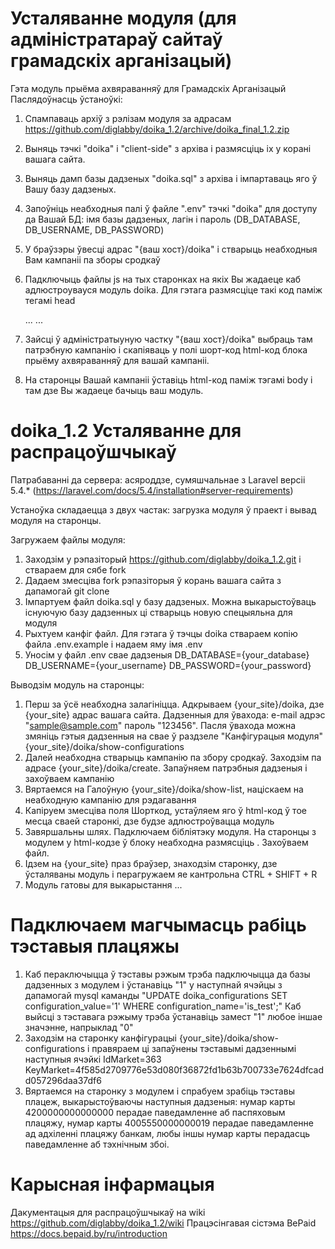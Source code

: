 # Усталяванне модуля (для адміністратараў сайтаў грамадскіх арганізацый)
Гэта модуль прыёма ахвяраванняў для Грамадскіх Арганізацый
Паслядоўнасць ўстаноўкі:
1) Спампаваць архіў з рэлізам модуля за адрасам https://github.com/diglabby/doika_1.2/archive/doika_final_1.2.zip
2) Выняць тэчкi "doika" i "client-side" з архіва і размясціць iх у корані вашага сайта.
3) Выняць дамп базы дадзеных "doika.sql" з архіва і імпартаваць яго ў Вашу базу дадзеных.
4) Запоўніць неабходныя палі ў файле ".env" тэчкі "doika" для доступу да Вашай БД: імя базы дадзеных, лагін і пароль (DB_DATABASE, DB_USERNAME, DB_PASSWORD)
5) У браўзэры ўвесці адрас "{ваш хост}/doika" і стварыць неабходныя Вам кампаніі па зборы сродкаў
6) Падключыць файлы js на тых старонках на якiх Вы жадаеце каб адлюстроувауся модуль doika. Для гэтага размясцiце такi код памiж тегамi head  

    <head>
       ...
        <script src="client-side/doika-loader.js"></script>
       ...
    </head>

7) Зайсці ў адміністратыуную частку "{ваш хост}/doika" выбраць там патрэбную кампанію і скапіяваць у полі шорт-код html-код блока прыёму ахвяраванняў для вашай кампаніі.
8) На старонцы Вашай кампаніі ўставіць  html-код памiж тэгамi body i там дзе Вы жадаеце бачыць ваш модуль.

# doika_1.2 Усталяванне для распрацоўшчыкаў
Патрабаванні да сервера: асяроддзе, сумяшчальнае з Laravel версіі 5.4.* (https://laravel.com/docs/5.4/installation#server-requirements)

Устаноўка складаецца з двух частак: загрузка модуля ў праект і вывад модуля на старонцы.

Загружаем файлы модуля:
1. Заходзім у рэпазіторый https://github.com/diglabby/doika_1.2.git і ствараем для сябе fork 
2. Дадаем змесціва fork рэпазіторыя ў корань вашага сайта з дапамогай git clone
3. Імпартуем файл doika.sql у базу дадзеных. Можна выкарыстоўваць існуючую базу дадзенных ці стварыць новую спецыяльна для модуля
4. Рыхтуем канфіг файл. Для гэтага ў тэчцы doika ствараем копію файла .env.example і надаем яму імя .env
5. Уносім у файл .env свае дадзеныя DB_DATABASE={your_database} DB_USERNAME={your_username} DB_PASSWORD={your_password}

Выводзім модуль на старонцы:
1. Перш за ўсё неабходна залагініцца.
Адкрываем {your_site}/doika, дзе {your_site} адрас вашага сайта. Дадзенныя для ўвахода: e-mail адрэс "sample@sample.com" пароль "123456". 
Пасля ўвахода можна змяніць гэтыя дадзенныя на свае ў раздзеле "Канфігурацыя модуля" {your_site}/doika/show-configurations
2. Далей неабходна стварыць кампанію па збору сродкаў. 
Заходзім па адрасе {your_site}/doika/create. Запаўняем патрэбныя дадзеныя і захоўваем кампанію
3. Вяртаемся на Галоўную {your_site}/doika/show-list, націскаем на неабходную кампанію для рэдагавання
4. Капіруем змесціва поля Шорткод, устаўляем яго ў html-код ў тое месца сваей старонкі, дзе будзе адлюстроўвацца модуль
5. Завяршальны шлях. Падключаем бібліятэку модуля. На старонцы з модулем у html-кодзе ў блоку <head> неабходна размясціць <script src="client-side/doika-loader.js"></script>. Захоўваем файл.
6. Ідзем на {your_site} праз браўзер, знаходзім старонку, дзе ўсталяваны модуль і перагружаем яе кантрольна CTRL + SHIFT + R
7. Модуль гатовы для выкарыстання
...

# Падключаем магчымасць рабіць тэставыя плацяжы
1. Каб пераключыцца ў тэставы рэжым трэба падключыцца да базы дадзенных з модулем і ўстанавіць "1" у наступнай ячэйцы з дапамогай mysql каманды "UPDATE doika_configurations SET configuration_value='1' WHERE configuration_name='is_test';"
Каб выйсці з тэставага рэжыму трэба ўстанавіць замест "1" любое іншае значэнне, напрыклад "0"
2. Заходзім на старонку канфігурацыі {your_site}/doika/show-configurations і правяраем ці запаўнены тэставымі дадзеннымі наступныя ячэйкі IdMarket=363 KeyMarket=4f585d2709776e53d080f36872fd1b63b700733e7624dfcadd057296daa37df6
3. Вяртаемся на старонку з модулем і спрабуем зрабіць тэставы плацеж, выкарыстоўваючы наступныя дадзеныя: 
нумар карты 4200000000000000 перадае паведамленне аб паспяховым плацяжу, 
нумар карты 4005550000000019 перадае паведамленне ад адхіленні плацяжу банкам, 
любы іншы нумар карты перадасць паведамленне аб тэхнічным збоі.

# Карысная інфармацыя
Дакументацыя для распрацоўшчыкаў на wiki https://github.com/diglabby/doika_1.2/wiki
Працэсінгавая сістэма BePaid https://docs.bepaid.by/ru/introduction

